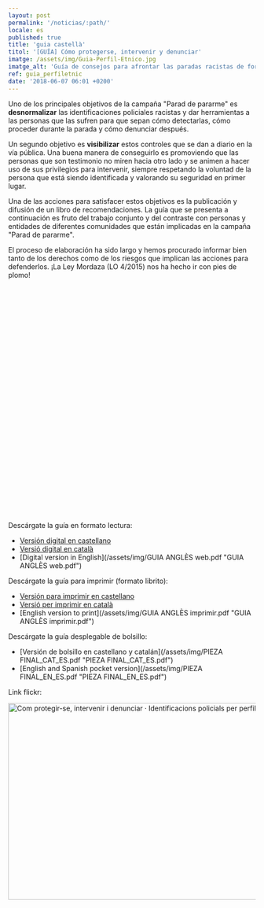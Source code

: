 ```yaml
---
layout: post
permalink: '/noticias/:path/'
locale: es
published: true
title: 'guia castellà'
titol: '[GUÍA] Cómo protegerse, intervenir y denunciar'
imatge: /assets/img/Guia-Perfil-Etnico.jpg
imatge_alt: 'Guía de consejos para afrontar las paradas racistas de forma segura'
ref: guia_perfiletnic
date: '2018-06-07 06:01 +0200'
---
```

Uno de los principales objetivos de la campaña "Parad de pararme" es **desnormalizar** las identificaciones policiales racistas y dar herramientas a las personas que las sufren para que sepan cómo detectarlas, cómo proceder durante la parada y cómo denunciar después.

Un segundo objetivo es **visibilizar** estos controles que se dan a diario en la vía pública. Una buena manera de conseguirlo es promoviendo que las personas que son testimonio no miren hacia otro lado y se animen a hacer uso de sus privilegios para intervenir, siempre respetando la voluntad de la persona que está siendo identificada y valorando su seguridad en primer lugar.

Una de las acciones para satisfacer estos objetivos es la publicación y difusión de un libro de recomendaciones. La guía que se presenta a continuación es fruto del trabajo conjunto y del contraste con personas y entidades de diferentes comunidades que están implicadas en la campaña "Parad de pararme".

El proceso de elaboración ha sido largo y hemos procurado informar bien tanto de los derechos como de los riesgos que implican las acciones para defenderlos. ¡La Ley Mordaza (LO 4/2015) nos ha hecho ir con pies de plomo!

<div data-configid="11305186/62135812" style="width:600px; height:464px;" class="issuuembed"></div>
<script type="text/javascript" src="//e.issuu.com/embed.js" async="true"></script>

Descárgate la guía en formato lectura:

* [Versión digital en castellano](/assets/img/PDP-c2-es.pdf)
* [Versió digital en català](/assets/img/PDP-c2-ca.pdf "Guía catalán")
* [Digital version in English](/assets/img/GUIA ANGLÈS web.pdf "GUIA ANGLÈS web.pdf")

Descárgate la guía para imprimir (formato librito):

* [Versión para imprimir en castellano](/assets/img/PDP-c2-print-es.pdf)
* [Versió per imprimir en català](/assets/img/PDP-c2-print-ca.pdf "guía para imprimir en catalán")
* [English version to print](/assets/img/GUIA ANGLÈS imprimir.pdf "GUIA ANGLÈS imprimir.pdf")

Descárgate la guía desplegable de bolsillo:

* [Versión de bolsillo en castellano y catalán](/assets/img/PIEZA FINAL_CAT_ES.pdf "PIEZA FINAL_CAT_ES.pdf")
* [English and Spanish pocket version](/assets/img/PIEZA FINAL_EN_ES.pdf "PIEZA FINAL_EN_ES.pdf")

Link flickr:

<a data-flickr-embed="true" data-header="true" data-footer="true" href="https://www.flickr.com/photos/31631303@N02/albums/72157697707243524" title="Com protegir-se, intervenir i denunciar · Identificacions policials per perfil ètnic">
<img src="https://farm2.staticflickr.com/1816/42936247631_72e0472cea_c.jpg" width="800" height="400" alt="Com protegir-se, intervenir i denunciar · Identificacions policials per perfil ètnic">
</a>
<script async src="//embedr.flickr.com/assets/client-code.js" charset="utf-8"></script>